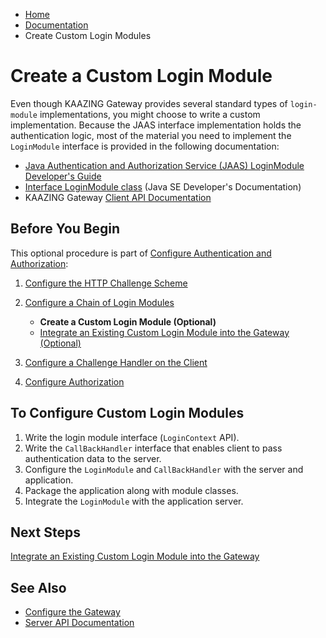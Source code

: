 -   [Home](../../index.md)
-   [Documentation](../index.md)
-   Create Custom Login Modules

Create a Custom Login Module
=========================================================================

Even though KAAZING Gateway provides several standard types of `login-module` implementations, you might choose to write a custom implementation. Because the JAAS interface implementation holds the authentication logic, most of the material you need to implement the `LoginModule` interface is provided in the following documentation:

-   [Java Authentication and Authorization Service (JAAS) LoginModule Developer's Guide](http://docs.oracle.com/javase/7/docs/technotes/guides/security/jaas/JAASLMDevGuide.html)
-   [Interface LoginModule class](http://docs.oracle.com/javase/7/docs/api/javax/security/auth/spi/LoginModule.html) (Java SE Developer's Documentation)
-   KAAZING Gateway [Client API Documentation](../index.md)

Before You Begin
----------------

This optional procedure is part of [Configure Authentication and Authorization](o_auth_configure.md):

1.  [Configure the HTTP Challenge Scheme](p_authentication_config_http_challenge_scheme.md)
2.  [Configure a Chain of Login Modules](p_auth_configure_login_module.md)
    -   **Create a Custom Login Module (Optional)**
    -   [Integrate an Existing Custom Login Module into the Gateway (Optional)](p_auth_integrate_custom_login_module.md)

3.  [Configure a Challenge Handler on the Client](p_auth_configure_challenge_handler.md)
4.  [Configure Authorization](p_authorization_configure.md)

To Configure Custom Login Modules
---------------------------------

1.  Write the login module interface (`LoginContext` API).
2.  Write the `CallBackHandler` interface that enables client to pass authentication data to the server.
3.  Configure the `LoginModule` and `CallBackHandler` with the server and application.
4.  Package the application along with module classes.
5.  Integrate the `LoginModule` with the application server.

Next Steps
----------

[Integrate an Existing Custom Login Module into the Gateway](p_auth_integrate_custom_login_module.md)

See Also
------------------------------

-   [Configure the Gateway](../admin-reference/o_configure_gateway_checklist.md)
-   [Server API Documentation](../index.md)
